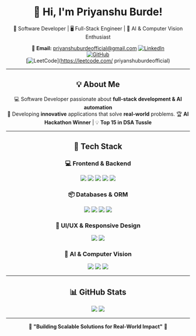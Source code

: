 <div align="center">
  
# 👋 Hi, I'm Priyanshu Burde!  
🚀 Software Developer | 🖥️ Full-Stack Engineer | 🤖 AI & Computer Vision Enthusiast  

📩 **Email:** [priyanshuburdeofficial@gmail.com](mailto:priyanshuburdeofficial@gmail.com)
[![LinkedIn](https://img.shields.io/badge/-LinkedIn-blue?style=for-the-badge&logo=linkedin&logoColor=white)](https://linkedin.com/in/priyanshu-burde)  
[![GitHub](https://img.shields.io/badge/-GitHub-black?style=for-the-badge&logo=github&logoColor=white)](https://github.com/RamenDevourer)  
[![LeetCode](https://img.shields.io/badge/-LeetCode-yellow?style=for-the-badge&logo=leetcode&logoColor=white)](https://leetcode.com/
priyanshuburdeofficial)  

---

## 💡 About Me  
💻 Software Developer passionate about **full-stack development & AI automation**  
🔹 Developing **innovative** applications that solve **real-world** problems.
🏆 **AI Hackathon Winner** | 💡 **Top 15 in DSA Tussle**  

---

## 🚀 Tech Stack  

### 💻 **Frontend & Backend**  
<p align="center">
  <img src="https://img.shields.io/badge/React-61DAFB?style=for-the-badge&logo=react&logoColor=black"/>
  <img src="https://img.shields.io/badge/Next.js-000000?style=for-the-badge&logo=next.js&logoColor=white"/>
  <img src="https://img.shields.io/badge/Node.js-339933?style=for-the-badge&logo=node.js&logoColor=white"/>
  <img src="https://img.shields.io/badge/Express.js-000000?style=for-the-badge&logo=express&logoColor=white"/>
  <img src="https://img.shields.io/badge/Django-092E20?style=for-the-badge&logo=django&logoColor=white"/>
</p>

### 📦 **Databases & ORM**  
<p align="center">
  <img src="https://img.shields.io/badge/MongoDB-47A248?style=for-the-badge&logo=mongodb&logoColor=white"/>
  <img src="https://img.shields.io/badge/MySQL-4479A1?style=for-the-badge&logo=mysql&logoColor=white"/>
  <img src="https://img.shields.io/badge/Firebase-FFCA28?style=for-the-badge&logo=firebase&logoColor=black"/>
  <img src="https://img.shields.io/badge/Prisma-2D3748?style=for-the-badge&logo=prisma&logoColor=white"/>
</p>

### 🎨 **UI/UX & Responsive Design**  
<p align="center">
  <img src="https://img.shields.io/badge/Tailwind_CSS-06B6D4?style=for-the-badge&logo=tailwindcss&logoColor=white"/>
  <img src="https://img.shields.io/badge/Figma-F24E1E?style=for-the-badge&logo=figma&logoColor=white"/>
</p>

### 🤖 **AI & Computer Vision**  
<p align="center">
  <img src="https://img.shields.io/badge/TensorFlow-FF6F00?style=for-the-badge&logo=tensorflow&logoColor=white"/>
  <img src="https://img.shields.io/badge/OpenCV-5C3EE8?style=for-the-badge&logo=opencv&logoColor=white"/>
  <img src="https://img.shields.io/badge/YOLOv3-000000?style=for-the-badge&logo=yolo&logoColor=white"/>
</p>

---

## 📊 GitHub Stats  
<p align="center">
  <img src="https://github-readme-activity-graph.vercel.app/graph?username=RamenDevourer&theme=tokyonight&hide_border=true" />
  <img src="https://github-readme-streak-stats.herokuapp.com/?user=RamenDevourer&theme=tokyonight&hide_border=true" />
</p>

---

🎯 **"Building Scalable Solutions for Real-World Impact"** 🚀  

</div>
